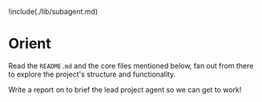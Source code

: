!include(./lib/subagent.md)

# Orient

Read the `README.md` and the core files mentioned below, fan out from there to explore the project's structure and functionality.

Write a report on to brief the lead project agent so we can get to work!
